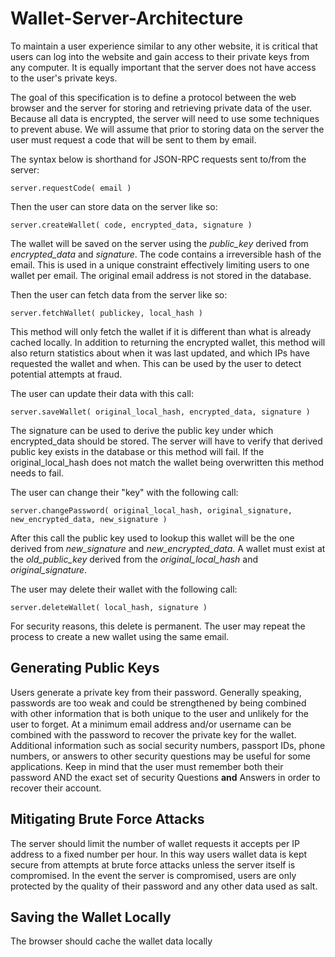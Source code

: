 # Wallet-Server-Architecture

To maintain a user experience similar to any other website, it is critical that users can log into the website and gain access to their private keys from any computer. It is equally important that the server does not have access to the user's private keys.

The goal of this specification is to define a protocol between the web browser and the server for storing and retrieving private data of the user. Because all data is encrypted, the server will need to use some techniques to prevent abuse. We will assume that prior to storing data on the server the user must request a code that will be sent to them by email.

The syntax below is shorthand for JSON-RPC requests sent to/from the server:

```text
server.requestCode( email )
```

Then the user can store data on the server like so:

```text
server.createWallet( code, encrypted_data, signature ) 
```

The wallet will be saved on the server using the _public\_key_ derived from _encrypted\_data_ and _signature_. The code contains a irreversible hash of the email. This is used in a unique constraint effectively limiting users to one wallet per email. The original email address is not stored in the database.

Then the user can fetch data from the server like so:

```text
server.fetchWallet( publickey, local_hash )
```

This method will only fetch the wallet if it is different than what is already cached locally. In addition to returning the encrypted wallet, this method will also return statistics about when it was last updated, and which IPs have requested the wallet and when. This can be used by the user to detect potential attempts at fraud.

The user can update their data with this call:

```text
server.saveWallet( original_local_hash, encrypted_data, signature )
```

The signature can be used to derive the public key under which encrypted\_data should be stored. The server will have to verify that derived public key exists in the database or this method will fail. If the original\_local\_hash does not match the wallet being overwritten this method needs to fail.

The user can change their "key" with the following call:

```text
server.changePassword( original_local_hash, original_signature, new_encrypted_data, new_signature )
```

After this call the public key used to lookup this wallet will be the one derived from _new\_signature_ and _new\_encrypted\_data_. A wallet must exist at the _old\_public\_key_ derived from the _original\_local\_hash_ and _original\_signature_.

The user may delete their wallet with the following call:

```text
server.deleteWallet( local_hash, signature )
```

For security reasons, this delete is permanent. The user may repeat the process to create a new wallet using the same email.

## Generating Public Keys

Users generate a private key from their password. Generally speaking, passwords are too weak and could be strengthened by being combined with other information that is both unique to the user and unlikely for the user to forget. At a minimum email address and/or username can be combined with the password to recover the private key for the wallet. Additional information such as social security numbers, passport IDs, phone numbers, or answers to other security questions may be useful for some applications. Keep in mind that the user must remember both their password AND the exact set of security Questions **and** Answers in order to recover their account.

## Mitigating Brute Force Attacks

The server should limit the number of wallet requests it accepts per IP address to a fixed number per hour. In this way users wallet data is kept secure from attempts at brute force attacks unless the server itself is compromised. In the event the server is compromised, users are only protected by the quality of their password and any other data used as salt.

## Saving the Wallet Locally

The browser should cache the wallet data locally

